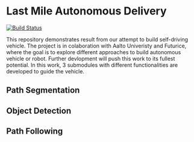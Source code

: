 # Last Mile Autonomous Delivery 

[![Build Status](https://travis-ci.org/joemccann/dillinger.svg?branch=master)](https://travis-ci.org/joemccann/dillinger)

This repository demonstrates result from our attempt to build self-driving vehicle. The project is in colaboration with Aalto Univeristy and Futurice, where the goal is to explore different approaches to build autonomous vehicle or robot. Further devlopment will push this work to its fullest potential. In this work, 3 submodules with different functionalities are developed to guide the vehicle.

## Path Segmentation

## Object Detection

## Path Following
